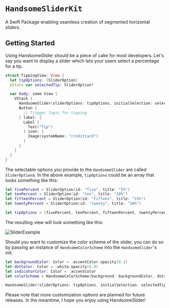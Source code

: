 # ``HandsomeSliderKit``

A Swift Package enabling seamless creation of segmented horizontal sliders. 

## Getting Started

Using HandsomeSlider should be a piece of cake for most developers. 
Let's say you want to display a slider which lets your users select a percentage for a tip. 

```swift
struct TippingView: View {
  let tipOptions: [SliderOption]
  @State var selectedTip: SliderOption?

  var body: some View {
    VStack {
      HandsomeSlider(sliderOptions: tipOptions, initialSelection: selectedTip)
      Button {
        // Trigger logic for tipping
      } label: {
        Label {
          Text("Tip")
        } icon: {
          Image(systemName: "creditcard")
        }
      }
    }
  }
}
```

The selectable options you provide to the `HandsomeSlider` are called `SliderOption`s. 
In the above example, `tipOptions` could be an array that looks something like this:

```swift
let fivePercent = SliderOption(id: "five", title: "5%")
let tenPercent = SliderOption(id: "ten", title: "10%")
let fifteenPercent = SliderOption(id: "fifteen", title: "15%")
let twentyPercent = SliderOption(id: "twenty", title: "20%")

let tipOptions = [fivePercent, tenPercent, fifteenPercent, twentyPercent]
```

The resulting view will look something like this:

![SliderExample](SliderExample.png)

Should you want to customize the color scheme of the slider, you can do so by passing an instance of `HandsomeColorScheme` into the `HandsomeSlider`'s init.

```swift
let backgroundColor: Color = .accentColor.opacity(0.2)
let dotColor: Color = .white.opacity(0.8)
let indicatorColor: Color = .accentColor
let colorScheme = HandsomeColorScheme(background: backgroundColor, dots: dotColor, indicator: indicatorColor)

HandsomeSlider(sliderOptions: tipOptions, initialSelection: selectedTip, colorScheme: colorScheme)
```

Please note that more customization options are planned for future releases. In the meantime, I hope you enjoy using HandsomeSlider! 
